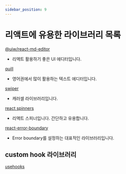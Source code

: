 ```yaml
---
sidebar_position: 9
---
```


# 리액트에 유용한 라이브러리 목록

[@uiw/react-md-editor](https://uiwjs.github.io/react-md-editor/)

- 리액트 활용하기 좋은 UI 에디터입니다.

[quill](https://quilljs.com/)

- 영어권에서 많이 활용하는 텍스트 에디터입니다.

[swiper](https://swiperjs.com/)

- 캐러셀 라이브러리입니다.

[react spinners](https://www.davidhu.io/react-spinners/)

- 리액트 스피너입니다. 간단하고 유용합니다.

[react-error-boundary](https://github.com/bvaughn/react-error-boundary#readme)

- Error boundary를 설정하는 대표적인 라이브러리입니다.

## custom hook 라이브러리

[usehooks](https://usehooks.com/)

<!-- 
## TOAST UI

[TOAST UI](https://github.com/nhn/tui.editor)

- 역사와 전통의 텍스트 에디터입니다.
- 하지만 리액트는 Virtual DOM에 의존하기 때문에 안 좋습니다.
- ~~이론이지만 컴파일러를 사용하는 라이브러리와는 상태 공유는 모르겠지만 호한은 잘 될 것 같습니다.~~

## toast-ui Image

next.js에서 이미지 업로드하는 방법입니다. 역사와 전통을 너무 억지로 강요하지 말아야 합니다.

```ts
import '@toast-ui/editor/dist/toastui-editor.css';
import '@toast-ui/editor/dist/theme/toastui-editor-dark.css';
import 'tui-color-picker/dist/tui-color-picker.css';
import '@toast-ui/editor-plugin-color-syntax/dist/toastui-editor-plugin-color-syntax.css';
import '@toast-ui/editor/dist/i18n/ko-kr';

import { type Editor } from '@toast-ui/react-editor';
import colorSyntax from '@toast-ui/editor-plugin-color-syntax';
import { RefObject, useEffect } from 'react';
import supabase from '@/lib/supabase';
import imageCompression from 'browser-image-compression';
import { useRecoilState } from 'recoil';
import { postContent as recoilPostContent } from '@/lib/recoil';

/**
 * @TODO storage 삭제 구현 필요
 * @TODO uuid flag 꽂아야 함 >> 게시와 임시저장의 용도로 분류
 */

interface PostEditorProps {
  editorRef: RefObject<Editor>;
}

const PostEditor = ({ editorRef }: PostEditorProps) => {
  const [postContent, setPostContent] = useRecoilState(recoilPostContent);

  const toolbarItems = [
    ['heading', 'bold', 'italic', 'strike'],
    ['hr'],
    ['ul', 'ol', 'task'],
    ['table', 'link'],
    ['image'], // <-- 이미지 추가 툴바
    ['code'],
    ['scrollSync'],
  ];

  useEffect(() => {
    if (editorRef.current) {
      const editorIns = editorRef.current.getInstance();
      editorIns.removeHook('addImageBlobHook');
      editorIns.addHook('addImageBlobHook', addImage);
    }
  }, []);
  // ------------- image Function ------------- // 에디터에 이미지 추가

  type HookCallback = (url: string, text?: string) => void;

  const addImage = async (blob: File, dropImage: HookCallback) => {
    const img = await compressImg(blob); // 이미지 압축
    if (!img) return;
    const url = await uploadImage(img); // 업로드된 이미지 서버 url
    if (!url) return;
    dropImage(url, `${blob.name}`); // 에디터에 이미지 추가
  };

  // 이미지 업로드

  const uploadImage = async (blob: File) => {
    try {
      const imgPath = crypto.randomUUID();
      await supabase.storage.from('post-image').upload(imgPath, blob);

      // 이미지 올리기
      const urlResult = await supabase.storage
        .from('post-image')
        .getPublicUrl(imgPath);
      return urlResult.data.publicUrl;
    } catch (error) {
      console.log(error);
      return false;
    }
  };

  // //이미지 압축
  const compressImg = async (blob: File): Promise<File | void> => {
    const options = {
      maxSize: 1,
      initialQuality: 0.55, // initial 0.7
    };
    const result = await imageCompression(blob, options)
      .then((res) => res)
      .catch((e) => console.log(e, '압축 에러'));
    return result;
  };

  const handleOnEditorChange = () => {
    // 유효성 검사
    const editorText = editorRef.current?.getInstance().getMarkdown();
    if (editorText === ' ' || editorText === '' || editorText === undefined) {
      return;
    }
    // HTML 대신에 Markdown으로 저장합니다.
    setPostContent(editorText);
  };

  return (
    <Editor
      ref={editorRef}
      initialValue={postContent ?? null}
      previewStyle="vertical"
      // previewHighlight={false}
      height="600px"
      initialEditType="markdown"
      useCommandShortcut
      toolbarItems={toolbarItems}
      language="ko-KR"
      plugins={[colorSyntax]}
      hooks={{
        // @ts-ignore
        addImageBlobHook: addImage,
      }}
      onChange={handleOnEditorChange}
    />
  );
};

export default PostEditor;
```
-->
